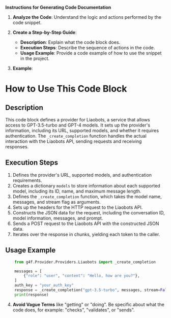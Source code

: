 **Instructions for Generating Code Documentation**

1. **Analyze the Code**: Understand the logic and actions performed by the code snippet.

2. **Create a Step-by-Step Guide**:
    - **Description**: Explain what the code block does.
    - **Execution Steps**: Describe the sequence of actions in the code.
    - **Usage Example**: Provide a code example of how to use the snippet in the project.

3. **Example**:

How to Use This Code Block
=========================================================================================

Description
-------------------------
This code block defines a provider for Liaobots, a service that allows access to GPT-3.5-turbo and GPT-4 models. It sets up the provider's information, including its URL, supported models, and whether it requires authentication. The `_create_completion` function handles the actual interaction with the Liaobots API, sending requests and receiving responses.

Execution Steps
-------------------------
1. Defines the provider's URL, supported models, and authentication requirements.
2. Creates a dictionary `models` to store information about each supported model, including its ID, name, and maximum message length.
3. Defines the `_create_completion` function, which takes the model name, messages, and stream flag as arguments.
4. Sets up the headers for the HTTP request to the Liaobots API.
5. Constructs the JSON data for the request, including the conversation ID, model information, messages, and prompt.
6. Sends a POST request to the Liaobots API with the constructed JSON data.
7. Iterates over the response in chunks, yielding each token to the caller.

Usage Example
-------------------------

```python
    from g4f.Provider.Providers.Liaobots import _create_completion

    messages = [
        {"role": "user", "content": "Hello, how are you?"},
    ]
    auth_key = "your_auth_key"
    response = _create_completion("gpt-3.5-turbo", messages, stream=False, auth=auth_key)
    print(response)
```

4. **Avoid Vague Terms** like "getting" or "doing". Be specific about what the code does, for example: "checks", "validates", or "sends".